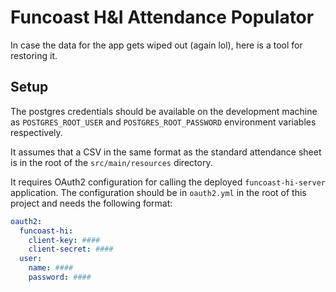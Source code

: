 # Funcoast H&I Attendance Populator

In case the data for the app gets wiped out (again lol), here is a tool for restoring it. 

## Setup

The postgres credentials should be available on the development machine as `POSTGRES_ROOT_USER` and `POSTGRES_ROOT_PASSWORD` environment variables respectively.

It assumes that a CSV in the same format as the standard attendance sheet is in the root of the `src/main/resources` directory.

It requires OAuth2 configuration for calling the deployed `funcoast-hi-server` application. The configuration should be in `oauth2.yml` in the root of this project and needs the following format:

```yaml
oauth2:
  funcoast-hi:
    client-key: ####
    client-secret: ####
  user:
    name: ####
    password: ####
```